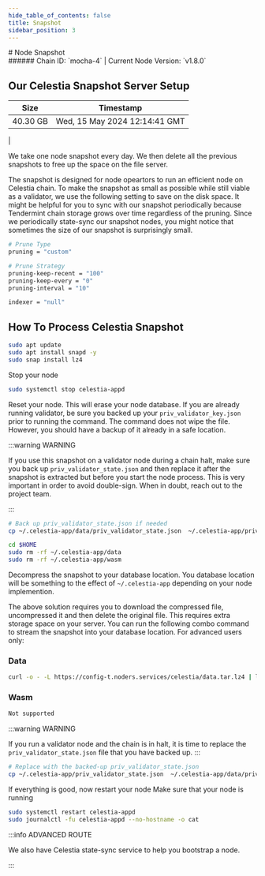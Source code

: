 ```yaml
---
hide_table_of_contents: false
title: Snapshot
sidebar_position: 3
---
```


<div class="h1-with-icon icon-celestia">
# Node Snapshot
</div>
###### Chain ID: `mocha-4` | Current Node Version: `v1.8.0`

## Our Celestia Snapshot Server Setup

| Size   | Timestamp    |
|--------|--------------|
| 40.30 GB | Wed, 15 May 2024 12:14:41 GMT  |


We take one node snapshot every day. We then delete all the previous snapshots to free up the space on the file server.

The snapshot is designed for node opeartors to run an efficient node on Celestia chain. To make the snapshot as small as possible while still viable as a validator, we use the following setting to save on the disk space. It might be helpful for you to sync with our snapshot periodically because Tendermint chain storage grows over time regardless of the pruning. Since we periodically state-sync our snapshot nodes, you might notice that sometimes the size of our snapshot is surprisingly small.

```bash title="app.toml"
# Prune Type
pruning = "custom"

# Prune Strategy
pruning-keep-recent = "100"
pruning-keep-every = "0"
pruning-interval = "10"
```

```bash title="config.toml"
indexer = "null"
```

## How To Process Celestia Snapshot
```bash
sudo apt update
sudo apt install snapd -y
sudo snap install lz4
```

Stop your node
```bash
sudo systemctl stop celestia-appd
```
Reset your node. This will erase your node database. If you are already running validator, be sure you backed up your `priv_validator_key.json` prior to running the command. The command does not wipe the file. However, you should have a backup of it already in a safe location.

:::warning WARNING

If you use this snapshot on a validator node during a chain halt, make sure you back up `priv_validator_state.json` and then replace it after the snapshot is extracted but before you start the node process. This is very important in order to avoid double-sign. When in doubt, reach out to the project team.

:::

```bash
# Back up priv_validator_state.json if needed
cp ~/.celestia-app/data/priv_validator_state.json  ~/.celestia-app/priv_validator_state.json

cd $HOME
sudo rm -rf ~/.celestia-app/data
sudo rm -rf ~/.celestia-app/wasm
```

Decompress the snapshot to your database location. You database location will be something to the effect of `~/.celestia-app` depending on your node implemention.

The above solution requires you to download the compressed file, uncompressed it and then delete the original file. This requires extra storage space on your server. You can run the following combo command to stream the snapshot into your database location. For advanced users only:
### Data
```bash
curl -o - -L https://config-t.noders.services/celestia/data.tar.lz4 | lz4 -d | tar -x -C ~/.celestia-app
```
### Wasm
```bash
Not supported
```

:::warning WARNING

If you run a validator node and the chain is in halt, it is time to replace the `priv_validator_state.json` file that you have backed up.
:::

```bash
# Replace with the backed-up priv_validator_state.json
cp ~/.celestia-app/priv_validator_state.json  ~/.celestia-app/data/priv_validator_state.json
```

If everything is good, now restart your node
Make sure that your node is running

```bash
sudo systemctl restart celestia-appd
sudo journalctl -fu celestia-appd --no-hostname -o cat
```

:::info ADVANCED ROUTE

We also have Celestia state-sync service to help you bootstrap a node.

:::
